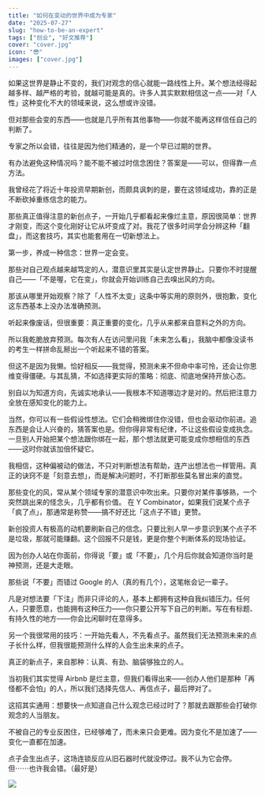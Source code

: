 ```yaml
---
title: "如何在变动的世界中成为专家"
date: "2025-07-27"
slug: "how-to-be-an-expert"
tags: ["创业", "好文推荐"]
cover: "cover.jpg"
icon: "😎"
images: ["cover.jpg"]
---
```

如果这世界是静止不变的，我们对观念的信心就能一路线性上升。某个想法经得起越多样、越严格的考验，就越可能是真的。许多人其实默默相信这一点——对「人性」这种变化不大的领域来说，这么想或许没错。



但对那些会变的东西——也就是几乎所有其他事物——你就不能再这样信任自己的判断了。



专家之所以会错，往往是因为他们精通的，是一个早已过期的世界。



有办法避免这种情况吗？能不能不被过时信念困住？答案是——可以，但得靠一点方法。



我曾经花了将近十年投资早期新创，而颇具讽刺的是，要在这领域成功，靠的正是不断砍掉重练信念的能力。



那些真正值得注意的新创点子，一开始几乎都看起来像烂主意，原因很简单：世界才刚变，而这个变化刚好让它从坏变成了对。我花了很多时间学会分辨这种「翻盘」，而这套技巧，其实也能套用在一切新想法上。



第一步，养成一种信念：世界一定会变。



那些对自己观点越来越笃定的人，潜意识里其实是认定世界静止。只要你不时提醒自己——「不是喔，它在变」，你就会开始训练自己去嗅出风的方向。



那该从哪里开始观察？除了「人性不太变」这条中等实用的原则外，很抱歉，变化这东西基本上没办法准确预测。



听起来像废话，但很重要：真正重要的变化，几乎从来都来自意料之外的方向。



所以我乾脆放弃预测。每次有人在访问里问我「未来怎么看」，我脑中都像没读书的考生一样拼命乱掰出一个听起来不错的答案。



但这不是因为我懒。恰好相反——我觉得，预测未来不但命中率可怜，还会让你思维变得僵硬。与其乱猜，不如选择更实际的策略：彻底、彻底地保持开放心态。



别自以为知道方向，先诚实地承认——我根本不知道哪边才是对的。然后把注意力全放在感知变化的能力上。



当然，你可以有一些假设性想法。它们会稍微绑住你没错，但也会驱动你前进。追东西是会让人兴奋的，猜答案也是。但你得非常有纪律，不让这些假设变成执念。
一旦别人开始把某个想法跟你绑在一起，那个想法就更可能变成你想相信的东西——这时你就该加倍怀疑它。



我相信，这种偏被动的做法，不只对判断想法有帮助，连产出想法也一样管用。真正的诀窍不是「刻意去想」，而是解决问题时，不打断那些莫名冒出来的直觉。



那些变化的风，常从某个领域专家的潜意识中吹出来。只要你对某件事够熟，一个突然跳出来的怪念头，几乎都有价值。
在 Y Combinator，如果我们说某个点子「疯了点」，那通常是称赞——搞不好还比「这点子不错」更赞。



新创投资人有极高的动机要刷新自己的信念。只要比别人早一步意识到某个点子不是垃圾，那就可能赚翻。这个回报不只是钱，更是你整个判断体系的现场验证。



因为创办人站在你面前，你得说「要」或「不要」，几个月后你就会知道你当时是神预测，还是大走眼。



那些说「不要」而错过 Google 的人（真的有几个），这笔帐会记一辈子。



凡是对想法要「下注」而非只评论的人，基本上都拥有这种自我纠错压力。任何人，只要愿意，也能拥有这种压力——你只要公开写下自己的判断。写在有标题、有持久性的地方——你会比闲聊时在意得多。



另一个我很常用的技巧：一开始先看人，不先看点子。虽然我们无法预测未来的点子长什么样，但我很能预测什么样的人会生出未来的点子。



真正的新点子，来自那种：认真、有劲、脑袋够独立的人。



当初我们其实觉得 Airbnb 是烂主意，但我们看得出来——创办人他们是那种「再怪都不会怕」的人，所以我们选择先信人、再信点子，最后押对了。



这招其实通用：想要快一点知道自己什么观念已经过时了？那就去跟那些会打破你观念的人当朋友。



不被自己的专业反困住，已经够难了，而未来只会更难。因为变化不是加速了——变化一直都在加速。



点子会生出点子，这场连锁反应从旧石器时代就没停过。我不认为它会停。
但⋯⋯也许我会错。（最好是）




![](https://prod-files-secure.s3.us-west-2.amazonaws.com/112d0858-5090-4d34-a606-b75eb8d65fd2/46476355-9cf3-4e99-9b7a-3531bc426380/1000202064.png?X-Amz-Algorithm=AWS4-HMAC-SHA256&X-Amz-Content-Sha256=UNSIGNED-PAYLOAD&X-Amz-Credential=ASIAZI2LB4664ZBSQWEG%2F20250913%2Fus-west-2%2Fs3%2Faws4_request&X-Amz-Date=20250913T031942Z&X-Amz-Expires=3600&X-Amz-Security-Token=IQoJb3JpZ2luX2VjEMP%2F%2F%2F%2F%2F%2F%2F%2F%2F%2FwEaCXVzLXdlc3QtMiJGMEQCIECvoPzpU4adsPlsjAf8htiKcnOunPYIV6%2BMgT9D108%2FAiBHQrwX1yPO6kUq3FVfX%2F4JbjBQIan%2BOmE8JzHFyDqkqCr%2FAwg8EAAaDDYzNzQyMzE4MzgwNSIMqYpLrH0sARR8oJTHKtwDlL3lcciYYvMFYbswQrKgpL9cdLrFXqn%2BLJeRb2g6DedWfQYoiK7LJzIGIr1t9CnFXJO2C6r%2BZR7%2FBEwjeDOrgFcu4DNa56NW8Cqr7SBRkvTVssawr1HKthy1vZC8RQj7y84lH%2BqPLVZDs2onk%2FLgdAJLti9vBRrJlGEZzaHt1OM6dDbBaSYQQQl3viAaPlxNiC8edm19an%2BDo8thSuh9PQJ9AsNOqj2zDFwcP2rLwGk49k3NiQ93xhxj%2FntboMJZ0uLr61hoeyQwMp2Z5e4YA1o5lIKhhYYUFiDp%2FtuKCXpylqYTdg4wWxI7JZHEGbPVWqbaPC%2BMhEMIfH9SPls9qpYRYQzv4hUQ99MHTg36Z2XWGYKDkJ7RHmHgUgrs288oIYc7lcakMD9wemaSvZn8uyKWy%2Bk0pPk4Hh0vQGjwaE4TeHAVe99dRqQJvGjWzwaH4SYkP8BvtpSRTAyoY5auS9P5nrb%2Fvc4lyuQ1jmqThUi4709W9PcrXXw7PK9wn6Tf0Xthb678sND3mvsMI%2B%2BBtlLa6fWV0m1xf6lIZ2L1o2xInFVAbvwLC32BYXhSmX4F86kOu1FtuNeExNWdkHnPNW%2BaCPXbrV9vPRe%2BlacojfzAEvZojcvHTvioVTAw072TxgY6pgGweevAN7uifHCKm3hZAtTR1vL4Q%2FhuM688Hh9es2zxXQ48NRQAOMzB1IymTxIYIlQcYPXesyv5nla0qWJ4XsGM0YcZQ2qhNKZS7qm4kGs2rhlHztgmdNPgpVSumaYcvmdOXXcHjb4fkoYrhHpAqtogKWn6dHZth5L7%2F5xf7PcBuy909IhCyb0CBGk03kST8gDv%2BxwE%2F1MkYEQyty2u32rvNl9MZsaK&X-Amz-Signature=7bb00fe41d8400fd1c5be9e6e0ba349129d9facabdce5ae2f4b958e257a0d608&X-Amz-SignedHeaders=host&x-amz-checksum-mode=ENABLED&x-id=GetObject)


